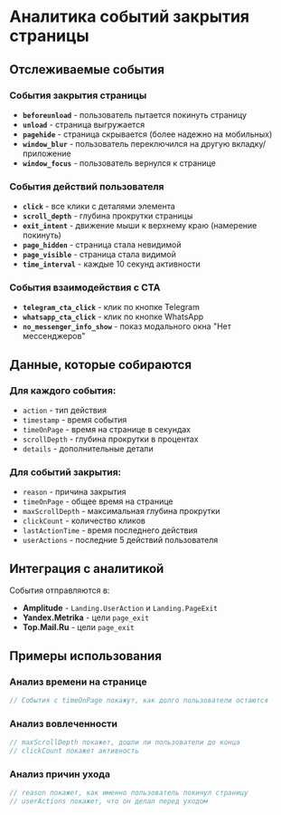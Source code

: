 # Аналитика событий закрытия страницы

## Отслеживаемые события

### События закрытия страницы

- **`beforeunload`** - пользователь пытается покинуть страницу
- **`unload`** - страница выгружается
- **`pagehide`** - страница скрывается (более надежно на мобильных)
- **`window_blur`** - пользователь переключился на другую вкладку/приложение
- **`window_focus`** - пользователь вернулся к странице

### События действий пользователя

- **`click`** - все клики с деталями элемента
- **`scroll_depth`** - глубина прокрутки страницы
- **`exit_intent`** - движение мыши к верхнему краю (намерение покинуть)
- **`page_hidden`** - страница стала невидимой
- **`page_visible`** - страница стала видимой
- **`time_interval`** - каждые 10 секунд активности

### События взаимодействия с CTA

- **`telegram_cta_click`** - клик по кнопке Telegram
- **`whatsapp_cta_click`** - клик по кнопке WhatsApp
- **`no_messenger_info_show`** - показ модального окна "Нет мессенджеров"

## Данные, которые собираются

### Для каждого события:

- `action` - тип действия
- `timestamp` - время события
- `timeOnPage` - время на странице в секундах
- `scrollDepth` - глубина прокрутки в процентах
- `details` - дополнительные детали

### Для событий закрытия:

- `reason` - причина закрытия
- `timeOnPage` - общее время на странице
- `maxScrollDepth` - максимальная глубина прокрутки
- `clickCount` - количество кликов
- `lastActionTime` - время последнего действия
- `userActions` - последние 5 действий пользователя

## Интеграция с аналитикой

События отправляются в:

- **Amplitude** - `Landing.UserAction` и `Landing.PageExit`
- **Yandex.Metrika** - цели `page_exit`
- **Top.Mail.Ru** - цели `page_exit`

## Примеры использования

### Анализ времени на странице

```javascript
// События с timeOnPage покажут, как долго пользователи остаются
```

### Анализ вовлеченности

```javascript
// maxScrollDepth покажет, дошли ли пользователи до конца
// clickCount покажет активность
```

### Анализ причин ухода

```javascript
// reason покажет, как именно пользователь покинул страницу
// userActions покажет, что он делал перед уходом
```
